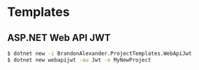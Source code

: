# Templates
## ASP.NET Web API JWT
```bash
$ dotnet new -i BrandonAlexander.ProjectTemplates.WebApiJwt
$ dotnet new webapijwt -au Jwt -o MyNewProject
```